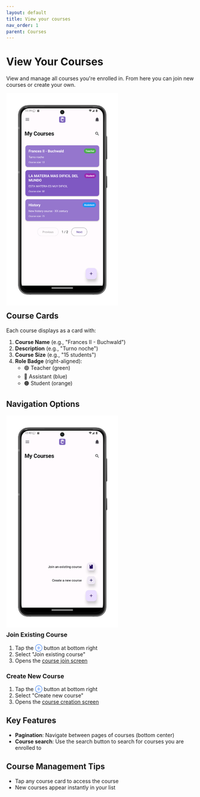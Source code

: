 ```yaml
---
layout: default
title: View your courses
nav_order: 1
parent: Courses
---
```


# View Your Courses

View and manage all courses you're enrolled in. From here you can join new courses or create your own.

<p style="clear:both;"></p>
<img src="assets/courses.png" alt="Courses List Screen" style="width:300px; float:left; margin-right:15px;"/>
<p style="clear:both;"></p>

## Course Cards

Each course displays as a card with:

1. **Course Name** (e.g., "Frances II - Buchwald")
2. **Description** (e.g., "Turno noche")
3. **Course Size** (e.g., "15 students")
4. **Role Badge** (right-aligned):
   - 🟢 Teacher (green)
   - 🔵 Assistant (blue)
   - 🟠 Student (orange)

## Navigation Options

<p style="clear:both;"></p>
<img src="assets/courses-fab.png" alt="Course Actions Menu" style="width:300px; float:left; margin-right:15px;"/>
<p style="clear:both;"></p>

### Join Existing Course
1. Tap the <span style="color:#4285F4;">⊕</span> button at bottom right
2. Select "Join existing course"
3. Opens the [course join screen](/app-manual/courses/course-join)

### Create New Course
1. Tap the <span style="color:#4285F4;">⊕</span> button at bottom right
2. Select "Create new course" 
3. Opens the [course creation screen](/app-manual/courses/course-create)

## Key Features

- **Pagination**: Navigate between pages of courses (bottom center)
- **Course search**: Use the search button to search for courses you are enrolled to

## Course Management Tips

- Tap any course card to access the course
- New courses appear instantly in your list